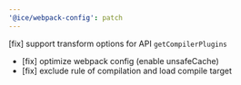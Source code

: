 ```yaml
---
'@ice/webpack-config': patch
---
```


[fix] support transform options for API `getCompilerPlugins`
- [fix] optimize webpack config (enable unsafeCache)
- [fix] exclude rule of compilation and load compile target
